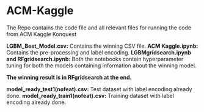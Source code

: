 # ACM-Kaggle
The Repo contains the code file and all relevant files for running the code from ACM Kaggle Konquest

**LGBM_Best_Model.csv:** Contains the winning CSV file.
**ACM Kaggle.ipynb:** Contains the pre-processing and label encoding.
**LGBMgridsearch.ipynb and RFgridsearch.ipynb:** Both the notebooks contain hyperparameter tuning for both the models containing information about the winning model. 

**The winning result is in RFgridsearch at the end.**

**model_ready_test1(nofeat).csv:**  Test dataset with label encoding already done.
**model_ready_train1(nofeat).csv:** Training dataset with label encoding already done.


